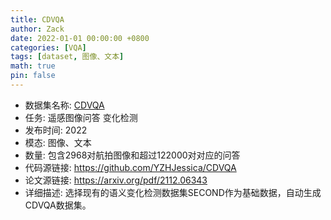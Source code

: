 ```yaml
---
title: CDVQA
author: Zack
date: 2022-01-01 00:00:00 +0800
categories: [VQA]
tags: [dataset, 图像、文本]
math: true
pin: false
---
```

- 数据集名称: [CDVQA](https://github.com/YZHJessica/CDVQA)
- 任务: 遥感图像问答 变化检测
- 发布时间: 2022
- 模态: 图像、文本
- 数量: 包含2968对航拍图像和超过122000对对应的问答
- 代码源链接: https://github.com/YZHJessica/CDVQA
- 论文源链接: https://arxiv.org/pdf/2112.06343
- 详细描述: 选择现有的语义变化检测数据集SECOND作为基础数据，自动生成CDVQA数据集。
